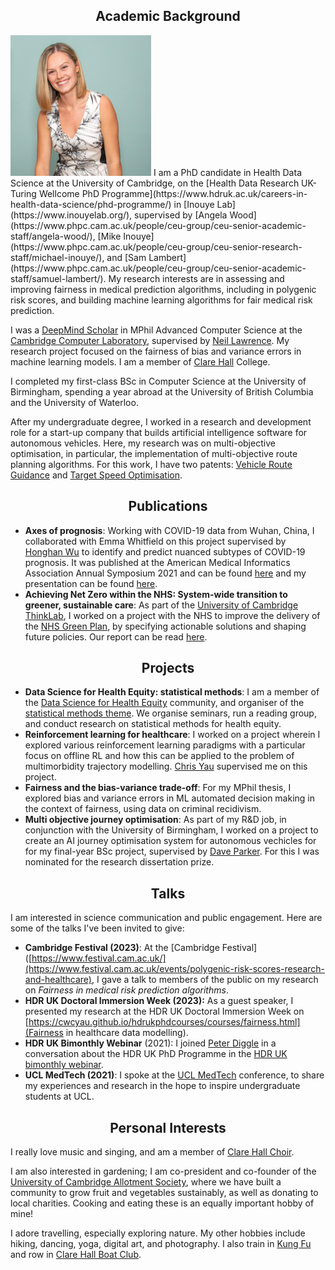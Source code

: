
## <center>Academic Background</center>
<img src="/clairecoffey_matriculation_photo.jpg" width="225" class="left-img"/>
I am a PhD candidate in Health Data Science at the University of Cambridge, on the [Health Data Research UK-Turing Wellcome PhD Programme](https://www.hdruk.ac.uk/careers-in-health-data-science/phd-programme/) in [Inouye Lab](https://www.inouyelab.org/), supervised by [Angela Wood](https://www.phpc.cam.ac.uk/people/ceu-group/ceu-senior-academic-staff/angela-wood/), [Mike Inouye](https://www.phpc.cam.ac.uk/people/ceu-group/ceu-senior-research-staff/michael-inouye/), and [Sam Lambert](https://www.phpc.cam.ac.uk/people/ceu-group/ceu-senior-academic-staff/samuel-lambert/). My research interests are in assessing and improving fairness in medical prediction algorithms, including in polygenic risk scores, and building machine learning algorithms for fair medical risk prediction.

I was a [DeepMind Scholar](https://www.cst.cam.ac.uk/deepmind-scholars-cambridge) in MPhil Advanced Computer Science at the [Cambridge Computer Laboratory](https://www.cst.cam.ac.uk/), supervised by [Neil Lawrence](https://inverseprobability.com/). My research project focused on the fairness of bias and variance errors in machine learning models. I am a member of [Clare Hall](https://www.clarehall.cam.ac.uk/) College.

I completed my first-class BSc in Computer Science at the University of Birmingham, spending a year abroad at the University of British Columbia and the University of Waterloo.

After my undergraduate degree, I worked in a research and development role for a start-up company that builds artificial intelligence software for autonomous vehicles. Here, my research was on multi-objective optimisation, in particular, the implementation of multi-objective route planning algorithms. For this work, I have two patents: [Vehicle Route Guidance](https://patents.google.com/patent/US20190346275A1/en) and [Target Speed Optimisation](https://www.ipo.gov.uk/p-find-publication-getPDF.pdf?PatentNo=GB2555794&DocType=A&JournalNumber=6730).

## <center>Publications</center>
- <b>Axes of prognosis</b>: Working with COVID-19 data from Wuhan, China, I collaborated with Emma Whitfield on this project supervised by [Honghan Wu](https://iris.ucl.ac.uk/iris/browse/profile?upi=HWWUX46) to identify and predict nuanced subtypes of COVID-19 prognosis. It was published at the American Medical Informatics Association Annual Symposium 2021 and can be found [here](https://www.ncbi.nlm.nih.gov/pmc/articles/PMC8861682/?report=classic) and my presentation can be found [here](https://www.youtube.com/watch?v=WT9sfyTnmuE). 
- <b>Achieving Net Zero within the NHS: System-wide transition to greener, sustainable care</b>: As part of the [University of Cambridge ThinkLab](https://www.thinklab.strategic-partnerships.admin.cam.ac.uk/), I worked on a project with the NHS to improve the delivery of the [NHS Green Plan](https://www.england.nhs.uk/greenernhs/wp-content/uploads/sites/51/2020/10/delivering-a-net-zero-national-health-service.pdf), by specifying actionable solutions and shaping future policies. Our report can be read [here](https://www.repository.cam.ac.uk/handle/1810/335306).

## <center>Projects</center>
- <b>Data Science for Health Equity: statistical methods</b>: I am a member of the [Data Science for Health Equity](https://www.datascienceforhealthequity.com/) community, and organiser of the [statistical methods theme](https://www.datascienceforhealthequity.com/themes/statistical-methods). We organise seminars, run a reading group, and conduct research on statistical methods for health equity. 
- <b> Reinforcement learning for healthcare</b>: I worked on a project wherein I explored various reinforcement learning paradigms with a particular focus on offline RL and how this can be applied to the problem of multimorbidity trajectory modelling. [Chris Yau](https://cwcyau.github.io/authors/admin/) supervised me on this project.
- <b>Fairness and the bias-variance trade-off</b>: For my MPhil thesis, I explored bias and variance errors in ML automated decision making in the context of fairness, using data on criminal recidivism. 
- <b>Multi objective journey optimisation</b>: As part of my R&D job, in conjunction with the University of Birmingham, I worked on a project to create an AI journey optimisation system for autonomous vechicles for for my final-year BSc project, supervised by [Dave Parker](https://www.cs.bham.ac.uk/~parkerdx/index.php). For this I was nominated for the research dissertation prize.

## <center>Talks</center>
I am interested in science communication and public engagement. Here are some of the talks I've been invited to give:
- <b>Cambridge Festival (2023)</b>: At the [Cambridge Festival]([https://www.festival.cam.ac.uk/](https://www.festival.cam.ac.uk/events/polygenic-risk-scores-research-and-healthcare), I gave a talk to members of the public on my research on <i>Fairness in medical risk prediction algorithms</i>. 
- <b>HDR UK Doctoral Immersion Week (2023):</b> As a guest speaker, I presented my research at the HDR UK Doctoral Immersion Week on [https://cwcyau.github.io/hdrukphdcourses/courses/fairness.html](Fairness in healthcare data modelling). 
- <b>HDR UK Bimonthly Webinar</b> (2021): I joined [Peter Diggle](https://www.lancaster.ac.uk/staff/diggle/) in a conversation about the HDR UK PhD Programme in the [HDR UK bimonthly webinar](https://www.hdruk.ac.uk/bimonthly-one-institute-webinars/).
- <b>UCL MedTech (2021)</b>: I spoke at the [UCL MedTech](https://uclmed.tech/) conference, to share my experiences and research in the hope to inspire undergraduate students at UCL.

## <center>Personal Interests</center>
I really love music and singing, and am a member of [Clare Hall Choir](https://www.clarehall.cam.ac.uk/music/). 

I am also interested in gardening; I am co-president and co-founder of the [University of Cambridge Allotment Society](https://cam-uni-allotment.github.io/), where we have built a community to grow fruit and vegetables sustainably, as well as donating to local charities. Cooking and eating these is an equally important hobby of mine!

I adore travelling, especially exploring nature. My other hobbies include hiking, dancing, yoga, digital art, and photography. I also train in [Kung Fu](https://www.fwckungfu.com/) and row in [Clare Hall Boat Club](https://www.clarehall.cam.ac.uk/chbc/). 
